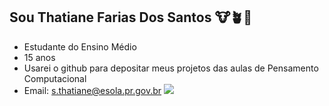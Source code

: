 ## Sou Thatiane Farias Dos Santos 🐮🪴💐
- Estudante do Ensino Médio
- 15 anos
- Usarei o github para depositar meus projetos das aulas de Pensamento Computacional
- Email: s.thatiane@esola.pr.gov.br
![](https://media.tenor.com/ioqB2XAdaQgAAAAC/cute-cow.gif)


  
